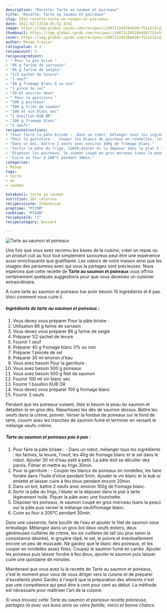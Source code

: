 ```yaml
---
description: "Recette: Tarte au saumon et poireaux"
title: "Recette: Tarte au saumon et poireaux"
slug: 5912-recette-tarte-au-saumon-et-poireaux
date: 2021-02-13T16:45:52.474Z
image: https://img-global.cpcdn.com/recipes/c2d871124528e930/751x532cq70/tarte-au-saumon-et-poireaux-photo-principale-de-la-recette.jpg
thumbnail: https://img-global.cpcdn.com/recipes/c2d871124528e930/751x532cq70/tarte-au-saumon-et-poireaux-photo-principale-de-la-recette.jpg
cover: https://img-global.cpcdn.com/recipes/c2d871124528e930/751x532cq70/tarte-au-saumon-et-poireaux-photo-principale-de-la-recette.jpg
author: Maude Frazier
ratingvalue: 4.3
reviewcount: 5
recipeingredient:
- " Pour la pte brise "
- "86 g farine de sarrasin"
- "86 g farine de seigle"
- "1/2 sachet de levure"
- "1 oeuf"
- "40 g fromage blanc 0 ou non"
- "1 pince de sel"
- "30 ml environ deau"
- " Pour la garniture "
- "500 g poireaux"
- "500 g filet de saumon"
- "100 ml vin blanc sec"
- "1 bouillon KUB OR"
- "100 g fromage blanc"
- "2 oeufs"
recipeinstructions:
- "Pour faire la pâte brisée :  Dans un robot, mélanger tous les ingrédients : les farines, la levure, l&#39;oeuf, les 40g de fromage blanc et le sel dans le robot. Ajouter 30 ml d&#39;eau petit à petit. La pâte doit se décoller des parois. Filmer et mettre au frigo 30min."
- "Pour la garniture :  Couper les blancs de poireaux en rondelles, les faire fondre dans l&#39;huile d&#39;olive pendant 5min. Ajouter le vin blanc et le kub or émietté et laisser cuire à feu doux pendant encore 20min."
- "Dans un bol, battre 2 oeufs avec environ 100g de fromage blanc."
- "Sortir la pâte du frigo, l&#39;étaler et la déposer dans le plat à tarte légèrement huilé. Piquer la pâte avec une fourchette."
- "Disposer les poireaux, le saumon coupé en gros morceau (sans la peau) sur la pâte puis verser le mélange oeuf/fromage blanc."
- "Cuire au four à 200°C pendant 30min."
categories:
- Resep
tags:
- tarte
- au
- saumon

katakunci: tarte au saumon 
nutrition: 167 calories
recipecuisine: Indonesian
preptime: "PT29M"
cooktime: "PT44M"
recipeyield: "1"
recipecategory: Dessert

---
```



![Tarte au saumon et poireaux](https://img-global.cpcdn.com/recipes/c2d871124528e930/751x532cq70/tarte-au-saumon-et-poireaux-photo-principale-de-la-recette.jpg)

Une fois que vous avez reconnu les bases de la cuisine, créer un repas ou un produit cuit au four tout simplement savoureux peut être une expérience aussi enrichissante que gratifiante. Les odeurs de votre maison ainsi que les visages des personnes avec qui vous la partagez sont précieuses. Nous espérons que cette recette de <strong> Tarte au saumon et poireaux </strong> vous offrira certainement quelques suggestions pour que vous deveniez un cuisinier extraordinaire.

<!--inarticleads1-->

À cuire tarte au saumon et poireaux tue avoir besoin 15 Ingrédients et 6 pas. Voici comment vous cuire il.

##### Ingrédients de tarte au saumon et poireaux :

1. Vous devez vous préparer  Pour la pâte brisée :
1. Utilisation 86 g farine de sarrasin
1. Vous devez vous préparer 86 g farine de seigle
1. Préparer 1/2 sachet de levure
1. Fournir 1 oeuf
1. Préparer 40 g fromage blanc 0% ou non
1. Préparer 1 pincée de sel
1. Préparer 30 ml environ d&#39;eau
1. Vous avez besoin  Pour la garniture :
1. Vous avez besoin 500 g poireaux
1. Vous avez besoin 500 g filet de saumon
1. Fournir 100 ml vin blanc sec
1. Fournir 1 bouillon KUB OR
1. Vous devez vous préparer 100 g fromage blanc
1. Fournir 2 oeufs


Pendant que les poireaux cuisent, ôtez si besoin la peau du saumon et détaillez-le en gros dés. Répartissez les dés de saumon dessus. Battre les oeufs dans la crème, poivrer. Verser la fondue de poireaux sur le fond de tarte, couvrir avec les tranches de saumon fumé et terminer en versant le mélange oeufs-crème. 

<!--inarticleads2-->

##### Tarte au saumon et poireaux pas à pas :

1. Pour faire la pâte brisée :  - Dans un robot, mélanger tous les ingrédients : les farines, la levure, l&#39;oeuf, les 40g de fromage blanc et le sel dans le robot. Ajouter 30 ml d&#39;eau petit à petit. La pâte doit se décoller des parois. Filmer et mettre au frigo 30min.
1. Pour la garniture :  - Couper les blancs de poireaux en rondelles, les faire fondre dans l&#39;huile d&#39;olive pendant 5min. Ajouter le vin blanc et le kub or émietté et laisser cuire à feu doux pendant encore 20min.
1. Dans un bol, battre 2 oeufs avec environ 100g de fromage blanc.
1. Sortir la pâte du frigo, l&#39;étaler et la déposer dans le plat à tarte légèrement huilé. Piquer la pâte avec une fourchette.
1. Disposer les poireaux, le saumon coupé en gros morceau (sans la peau) sur la pâte puis verser le mélange oeuf/fromage blanc.
1. Cuire au four à 200°C pendant 30min.


Dans une casserole, faire bouillir de l&#39;eau et ajouter le filet de saumon sous emballage. Mélangez dans un gros bol deux oeufs entiers, deux généreuses cuillères de crème, les six cuillères de lait (ou plus selon la consistance désirée), le gruyère râpé, le sel, le poivre et éventuellement encore un peu de muscade. Ne gardez que le blanc des poireaux, et les couper en rondelles assez fines. Coupez le saumon fumé en carrés. Ajouter les poireaux puis laisser fondre à feu doux, ajouter le saumon puis laisser cuire une quinzaine de minutes. 

<!--inarticleads1-->

<p>
Maintenant que vous avez lu la recette de Tarte au saumon et poireaux, c'est le moment pour vous de vous diriger vers la cuisine et de préparer d'excellents plats! Gardez à l'esprit que la préparation des aliments n'est pas une compétence qui peut être à cent pour cent au début. La méthode est nécessaire pour maîtriser l'art de la cuisine.
</p>

<p>
<i>Si vous trouvez cette Tarte au saumon et poireaux recette précieuse, partagez-la avec vos bons amis ou votre famille, merci et bonne chance.</i>
</p>
